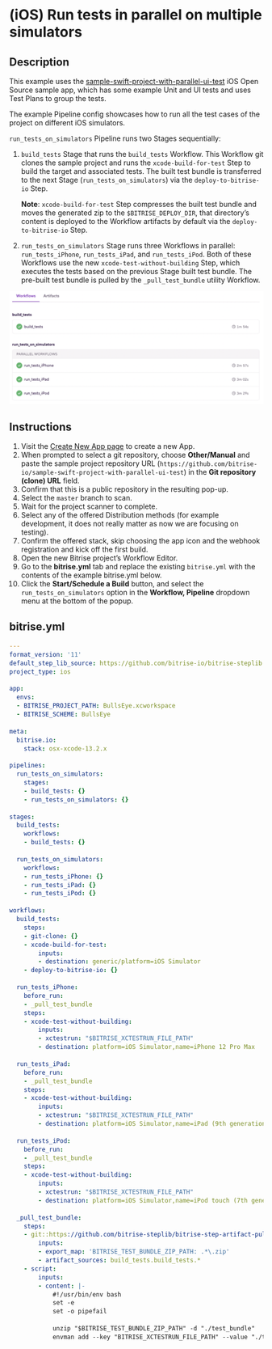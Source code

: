 # (iOS) Run tests in parallel on multiple simulators

## Description

This example uses the [sample-swift-project-with-parallel-ui-test](https://github.com/bitrise-io/sample-swift-project-with-parallel-ui-test) iOS Open Source sample app, which has some example Unit and UI tests and uses Test Plans to group the tests.

The example Pipeline config showcases how to run all the test cases of the project on different iOS simulators.

`run_tests_on_simulators` Pipeline runs two Stages sequentially:
1. `build_tests` Stage that runs the `build_tests` Workflow. This Workflow git clones the sample project and runs the `xcode-build-for-test` Step to build the target and associated tests. The built test bundle is transferred to the next Stage (`run_tests_on_simulators`) via the `deploy-to-bitrise-io` Step.

    **Note**: `xcode-build-for-test` Step compresses the built test bundle and moves the generated zip to the `$BITRISE_DEPLOY_DIR`, that directory’s content is deployed to the Workflow artifacts by default via the `deploy-to-bitrise-io` Step.
 
1. `run_tests_on_simulators` Stage runs three Workflows in parallel: `run_tests_iPhone`, `run_tests_iPad`, and `run_tests_iPod`. Both of these Workflows use the new `xcode-test-without-building` Step, which executes the tests based on the previous Stage built test bundle. The pre-built test bundle is pulled by the `_pull_test_bundle` utility Workflow.

![A screenshot of the example Pipeline in Bitrise's web UI](./ios-run-tests-in-parallel-on-multiple-simulators.png)

## Instructions

1. Visit the [Create New App page](https://app.bitrise.io/apps/add) to create a new App.
1. When prompted to select a git repository, choose **Other/Manual** and paste the sample project repository URL (`https://github.com/bitrise-io/sample-swift-project-with-parallel-ui-test`) in the **Git repository (clone) URL** field.
1. Confirm that this is a public repository in the resulting pop-up.
1. Select the `master` branch to scan.
1. Wait for the project scanner to complete.
1. Select any of the offered Distribution methods (for example development, it does not really matter as now we are focusing on testing).
1. Confirm the offered stack, skip choosing the app icon and the webhook registration and kick off the first build.
1. Open the new Bitrise project’s Workflow Editor. 
1. Go to the **bitrise.yml** tab and replace the existing `bitrise.yml` with the contents of the example bitrise.yml below.
1. Click the **Start/Schedule a Build** button, and select the `run_tests_on_simulators` option in the **Workflow, Pipeline** dropdown menu at the bottom of the popup.
    

## bitrise.yml

```yaml
---
format_version: '11'
default_step_lib_source: https://github.com/bitrise-io/bitrise-steplib.git
project_type: ios

app:
  envs:
  - BITRISE_PROJECT_PATH: BullsEye.xcworkspace
  - BITRISE_SCHEME: BullsEye

meta:
  bitrise.io:
    stack: osx-xcode-13.2.x

pipelines:
  run_tests_on_simulators:
    stages:
    - build_tests: {}
    - run_tests_on_simulators: {}

stages:
  build_tests:
    workflows:
    - build_tests: {}

  run_tests_on_simulators:
    workflows:
    - run_tests_iPhone: {}
    - run_tests_iPad: {}
    - run_tests_iPod: {}

workflows:
  build_tests:
    steps:
    - git-clone: {}
    - xcode-build-for-test:
        inputs:
        - destination: generic/platform=iOS Simulator
    - deploy-to-bitrise-io: {}

  run_tests_iPhone:
    before_run:
    - _pull_test_bundle
    steps:
    - xcode-test-without-building:
        inputs:
        - xctestrun: "$BITRISE_XCTESTRUN_FILE_PATH"
        - destination: platform=iOS Simulator,name=iPhone 12 Pro Max

  run_tests_iPad:
    before_run:
    - _pull_test_bundle
    steps:
    - xcode-test-without-building:
        inputs:
        - xctestrun: "$BITRISE_XCTESTRUN_FILE_PATH"
        - destination: platform=iOS Simulator,name=iPad (9th generation)

  run_tests_iPod:
    before_run:
    - _pull_test_bundle
    steps:
    - xcode-test-without-building:
        inputs:
        - xctestrun: "$BITRISE_XCTESTRUN_FILE_PATH"
        - destination: platform=iOS Simulator,name=iPod touch (7th generation)

  _pull_test_bundle:
    steps:
    - git::https://github.com/bitrise-steplib/bitrise-step-artifact-pull.git@main:
        inputs:
        - export_map: 'BITRISE_TEST_BUNDLE_ZIP_PATH: .*\.zip'
        - artifact_sources: build_tests.build_tests.*
    - script:
        inputs:
        - content: |-
            #!/usr/bin/env bash
            set -e
            set -o pipefail

            unzip "$BITRISE_TEST_BUNDLE_ZIP_PATH" -d "./test_bundle"
            envman add --key "BITRISE_XCTESTRUN_FILE_PATH" --value "./test_bundle/BullsEye_FullTests_iphonesimulator15.2-arm64-x86_64.xctestrun"
```
